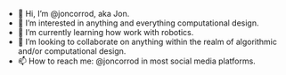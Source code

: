 - 👋 Hi, I’m @joncorrod, aka Jon.
- 👀 I’m interested in anything and everything computational design.
- 🌱 I’m currently learning how work with robotics.
- 💞️ I’m looking to collaborate on anything within the realm of algorithmic and/or computational design.
- 📫 How to reach me: @joncorrod in most social media platforms.

<!---
joncorrod/joncorrod is a ✨ special ✨ repository because its `README.md` (this file) appears on your GitHub profile.
You can click the Preview link to take a look at your changes.
--->

